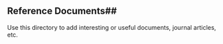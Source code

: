 ## Reference Documents##

Use this directory to add interesting or useful documents, journal articles, etc.  
